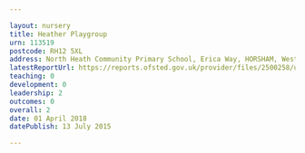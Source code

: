 ```yaml
---

layout: nursery
title: Heather Playgroup
urn: 113519
postcode: RH12 5XL
address: North Heath Community Primary School, Erica Way, HORSHAM, West Sussex, RH12 5XL
latestReportUrl: https://reports.ofsted.gov.uk/provider/files/2500258/urn/113519.pdf
teaching: 0
development: 0
leadership: 2
outcomes: 0
overall: 2
date: 01 April 2018 
datePublish: 13 July 2015

---
```


